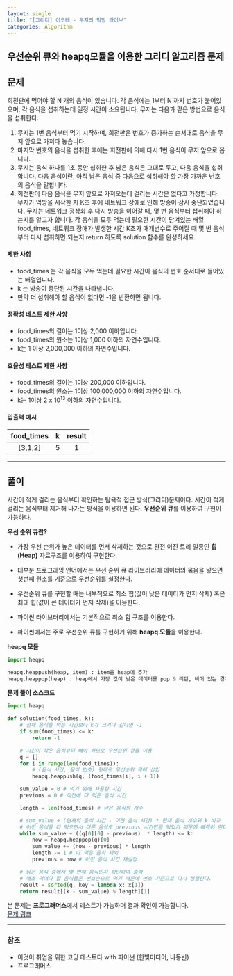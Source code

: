 ```yaml
---
layout: single
title: "[그리디] 이코테 - 무지의 먹방 라이브"
categories: Algorithm
---
```


## 우선순위 큐와 heapq모듈을 이용한 그리디 알고리즘 문제

## 문제

회전판에 먹어야 할 N 개의 음식이 있습니다. 각 음식에는 1부터 N 까지 번호가 붙어있으며,
각 음식을 섭취하는데 일정 시간이 소요됩니다. 무지는 다음과 같은 방법으로 음식을 섭취한다.

1. 무지는 1번 음식부터 먹기 시작하며, 회전판은 번호가 증가하는 순서대로 음식을 무지 앞으로 가져다 놓습니다.
2. 마지막 번호의 음식을 섭취한 후에는 회전판에 의해 다시 1번 음식이 무지 앞으로 옵니다.
3. 무지는 음식 하나를 1초 동안 섭취한 후 남은 음식은 그대로 두고, 다음 음식을 섭취합니다.
   다음 음식이란, 아직 남은 음식 중 다음으로 섭취해야 할 가장 가까운 번호의 음식을 말합니다.
4. 회전판이 다음 음식을 무지 앞으로 가져오는데 걸리는 시간은 없다고 가정합니다.
   무지가 먹방을 시작한 지 K초 후에 네트워크 장애로 인해 방송이 잠시 중단되었습니다.
   무지는 네트워크 정상화 후 다시 방송을 이어갈 때, 몇 번 음식부터 섭취해야 하는지를 알고자 합니다.
   각 음식을 모두 먹는데 필요한 시간이 담겨있는 배열 food_times, 네트워크 장애가 발생한 시간 K초가 매개변수로
   주어질 때 몇 번 음식부터 다시 섭취하면 되는지 return 하도록 solution 함수를 완성하세요.

#### 제한 사항

- food_times 는 각 음식을 모두 먹는데 필요한 시간이 음식의 번호 순서대로 들어있는 배열입니다.
- k 는 방송이 중단된 시간을 나타냅니다.
- 만약 더 섭취해야 할 음식이 없다면 -1을 반환하면 됩니다.

#### 정확성 테스트 제한 사항

- food_times의 길이는 1이상 2,000 이하입니다.
- food_times의 원소는 1이상 1,000 이하의 자연수입니다.
- k는 1 이상 2,000,000 이하의 자연수입니다.

#### 효율성 테스트 제한 사항

- food_times의 길이는 1이상 200,000 이하입니다.
- food_times의 원소는 1이상 100,000,000 이하의 자연수입니다.
- k는 1이상 2 x $10^{13}$ 이하의 자연수입니다.

#### 입출력 예시

| food_times |  k  | result |
| :--------: | :-: | :----: |
|  [3,1,2]   |  5  |   1    |

---

## 풀이

시간이 적게 걸리는 음식부터 확인하는 탐욕적 접근 방식(그리디)문제이다.
시간이 적게 걸리는 음식부터 제거해 나가는 방식을 이용하면 된다.
**우선순위 큐**를 이용하여 구현이 가능하다.

**우선 순위 큐란?**

- 가장 우선 순위가 높은 데이터를 먼저 삭제하는 것으로 완전 이진 트리 일종인 **힙(Heap)** 자료구조를 이용하여 구현한다.

- 대부분 프로그래밍 언어에서는 우선 순위 큐 라이브러리에 데이터의 묶음을 넣으면 첫번째 원소를 기준으로 우선순위를 설정한다.

- 우선순위 큐를 구현할 때는 내부적으로 최소 힙(값이 낮은 데이터가 먼저 삭제) 혹은 최대 힙(값이 큰 데이터가 먼저 삭제)을 이용한다.

- 파이썬 라이브러리에서는 기본적으로 최소 힙 구조를 이용한다.

- 파이썬에서는 주로 우선순위 큐를 구현하기 위해 **heapq 모듈**을 이용한다.

**heapq 모듈**

```python
import heqpq

heapq.heappush(heap, item) : item을 heap에 추가
heapq.heappop(heap) : heap에서 가장 값이 낮은 데이터를 pop & 리턴, 비어 있는 경우 IndexError가 호출
```

**문제 풀이 소스코드**

```python
import heapq

def solution(food_times, k):
    # 전체 음식을 먹는 시간보다 k가 크거나 같다면 -1
    if sum(food_times) <= k:
        return -1

    # 시간이 작은 음식부터 빼야 하므로 우선순위 큐를 이용
    q = []
    for i in range(len(food_times)):
        # (음식 시간, 음식 번호) 형태로 우선순위 큐에 삽입
        heapq.heappush(q, (food_times[i], i + 1))

    sum_value = 0 # 먹기 위해 사용한 시간
    previous = 0 # 직전에 다 먹은 음식 시간

    length = len(food_times) # 남은 음식의 개수

    # sum_value + (현재의 음식 시간 - 이전 음식 시간) * 현재 음식 개수와 k 비교
    # 이전 음식을 다 먹으면서 다른 음식도 previous 시간만큼 먹었기 때문에 빼줘야 한다.
    while sum_value + ((q[0][0] - previous)  * length) <= k:
        now = heapq.heappop(q)[0]
        sum_value += (now - previous) * length
        length -= 1 # 다 먹은 음식 제외
        previous = now # 이전 음식 시간 재설정

    # 남은 음식 중에서 몇 번째 음식인지 확인하여 출력
    # 매초 먹어야 할 음식들은 번호순으로 먹기 때문에 번호 기준으로 다시 정렬한다.
    result = sorted(q, key = lambda x: x[1])
    return result[(k - sum_value) % length][1]
```

본 문제는 **프로그래머스**에서 테스트가 가능하며 결과 확인이 가능합니다.  
<span style='background-color:#f1f8ff'>[문제 링크](https://school.programmers.co.kr/learn/courses/30/lessons/42891?language=python3)</span>

---

### 참조

- 이것이 취업을 위한 코딩 테스트다 with 파이썬 (한빛미디어, 나동빈)
- 프로그래머스

